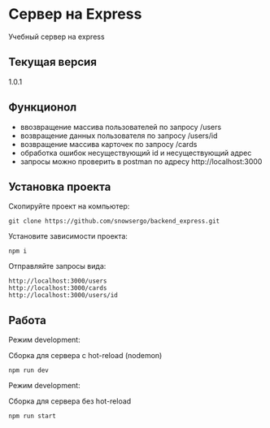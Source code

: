 # Сервер на Express
Учебный сервер на express

## Текущая версия
1.0.1

## Функционол
- ввозвращение массива пользователей по запросу /users
- возвращение данных пользователя по запросу /users/id
- возвращение массива карточек по запросу /cards
- обработка ошибок несуществующий id и несуществующий адрес
- запросы можно проверить в postman по адресу http://localhost:3000

## Установка проекта

Скопируйте проект на компьютер:

```
git clone https://github.com/snowsergo/backend_express.git
```

Установите зависимости проекта:

```
npm i
```

Отправляйте запросы вида:

```
http://localhost:3000/users
http://localhost:3000/cards
http://localhost:3000/users/id
```

## Работа

Режим development:

Сборка для сервера c hot-reload (nodemon)

```
npm run dev
```

Режим development:

Сборка для сервера без hot-reload

```
npm run start
```
